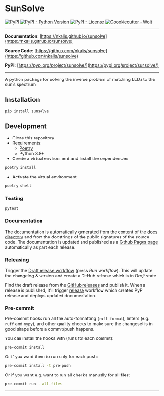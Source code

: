 # SunSolve

[![PyPI](https://img.shields.io/pypi/v/sunsolve?style=flat-square)](https://pypi.python.org/pypi/sunsolve/)
[![PyPI - Python Version](https://img.shields.io/pypi/pyversions/sunsolve?style=flat-square)](https://pypi.python.org/pypi/sunsolve/)
[![PyPI - License](https://img.shields.io/pypi/l/sunsolve?style=flat-square)](https://pypi.python.org/pypi/sunsolve/)
[![Coookiecutter - Wolt](https://img.shields.io/badge/cookiecutter-Wolt-00c2e8?style=flat-square&logo=cookiecutter&logoColor=D4AA00&link=https://github.com/woltapp/wolt-python-package-cookiecutter)](https://github.com/woltapp/wolt-python-package-cookiecutter)


---

**Documentation**: [https://nkalis.github.io/sunsolve](https://nkalis.github.io/sunsolve)

**Source Code**: [https://github.com/nkalis/sunsolve](https://github.com/nkalis/sunsolve)

**PyPI**: [https://pypi.org/project/sunsolve/](https://pypi.org/project/sunsolve/)

---

A python package for solving the inverse problem of matching LEDs to the sun’s spectrum

## Installation

```sh
pip install sunsolve
```

## Development

* Clone this repository
* Requirements:
  * [Poetry](https://python-poetry.org/)
  * Python 3.8+
* Create a virtual environment and install the dependencies

```sh
poetry install
```

* Activate the virtual environment

```sh
poetry shell
```

### Testing

```sh
pytest
```

### Documentation

The documentation is automatically generated from the content of the [docs directory](https://github.com/nkalis/sunsolve/tree/master/docs) and from the docstrings
 of the public signatures of the source code. The documentation is updated and published as a [Github Pages page](https://pages.github.com/) automatically as part each release.

### Releasing

Trigger the [Draft release workflow](https://github.com/nkalis/sunsolve/actions/workflows/draft_release.yml)
(press _Run workflow_). This will update the changelog & version and create a GitHub release which is in _Draft_ state.

Find the draft release from the
[GitHub releases](https://github.com/nkalis/sunsolve/releases) and publish it. When
 a release is published, it'll trigger [release](https://github.com/nkalis/sunsolve/blob/master/.github/workflows/release.yml) workflow which creates PyPI
 release and deploys updated documentation.

### Pre-commit

Pre-commit hooks run all the auto-formatting (`ruff format`), linters (e.g. `ruff` and `mypy`), and other quality
 checks to make sure the changeset is in good shape before a commit/push happens.

You can install the hooks with (runs for each commit):

```sh
pre-commit install
```

Or if you want them to run only for each push:

```sh
pre-commit install -t pre-push
```

Or if you want e.g. want to run all checks manually for all files:

```sh
pre-commit run --all-files
```

---
